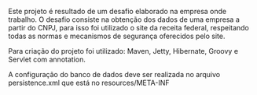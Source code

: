 Este projeto é resultado de um desafio elaborado na empresa onde trabalho. O desafio consiste na obtenção dos dados de uma empresa a partir do CNPJ, para isso foi utilizado o site da receita federal, respeitando todas as normas e mecanismos de segurança oferecidos pelo site.

Para criação do projeto foi utilizado: 
Maven, Jetty, Hibernate, Groovy e Servlet com annotation.

A configuração do banco de dados deve ser realizada no arquivo persistence.xml que está no resources/META-INF
